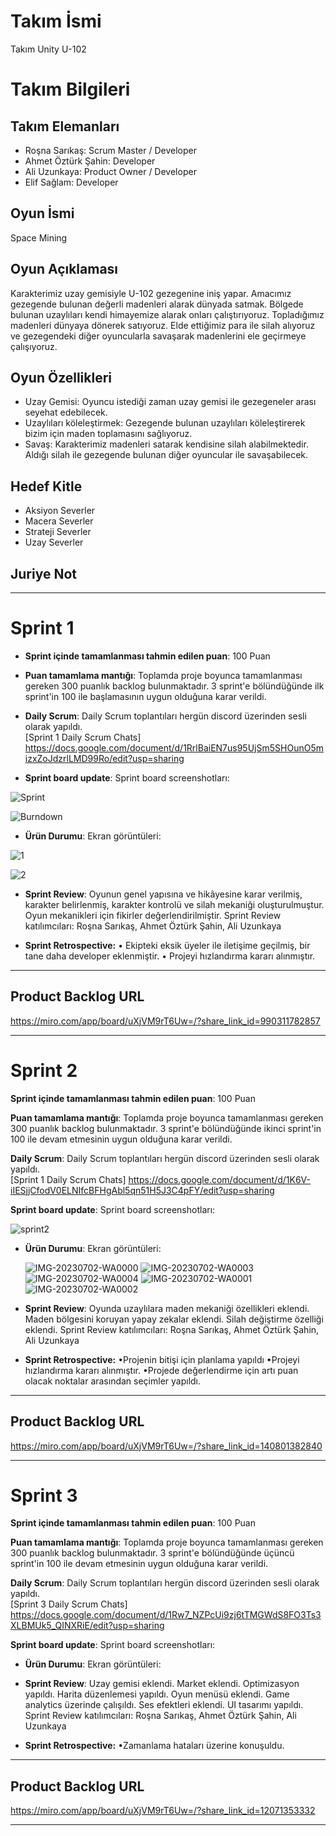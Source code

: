 # **Takım İsmi**

Takım Unity U-102

# Takım Bilgileri

## Takım Elemanları
- Roşna Sarıkaş: Scrum Master / Developer
- Ahmet Öztürk Şahin: Developer
- Ali Uzunkaya: Product Owner / Developer
- Elif Sağlam: Developer

## Oyun İsmi

Space Mining


## Oyun Açıklaması

Karakterimiz uzay gemisiyle U-102 gezegenine iniş yapar. Amacımız gezegende bulunan değerli madenleri alarak dünyada satmak. Bölgede bulunan uzaylıları kendi himayemize alarak onları çalıştırıyoruz. Topladığımız madenleri dünyaya dönerek satıyoruz. Elde ettiğimiz para ile silah alıyoruz ve gezegendeki diğer oyuncularla savaşarak madenlerini ele geçirmeye çalışıyoruz.


## Oyun Özellikleri

- Uzay Gemisi: Oyuncu istediği zaman uzay gemisi ile gezegeneler arası seyehat edebilecek.
- Uzaylıları köleleştirmek: Gezegende bulunan uzaylıları köleleştirerek bizim için maden toplamasını sağlıyoruz.
- Savaş: Karakterimiz madenleri satarak kendisine silah alabilmektedir. Aldığı silah ile gezegende bulunan diğer oyuncular ile savaşabilecek.

## Hedef Kitle

- Aksiyon Severler
- Macera Severler
- Strateji Severler
- Uzay Severler

## Juriye Not




---

# Sprint 1

- **Sprint içinde tamamlanması tahmin edilen puan**: 100 Puan


- **Puan tamamlama mantığı**: Toplamda proje boyunca tamamlanması gereken 300 puanlık backlog bulunmaktadır. 3 sprint'e bölündüğünde ilk sprint'in 100 ile başlamasının uygun olduğuna karar verildi.


- **Daily Scrum**: Daily Scrum toplantıları hergün discord üzerinden sesli olarak yapıldı.  
  [Sprint 1 Daily Scrum Chats]
  https://docs.google.com/document/d/1RrlBaiEN7us95UjSm5SHOunO5mizxZoJdzrlLMD99Ro/edit?usp=sharing

- **Sprint board update**: Sprint board screenshotları:
  
![Sprint](https://github.com/ahmetsahn/OyunVeUygulamaAkademisiU102/assets/83590669/049dcca5-ba62-4657-84ee-7a8cdb49d6cf)

![Burndown](https://github.com/ahmetsahn/OyunVeUygulamaAkademisiU102/assets/83590669/8e1457ba-e61d-4684-abac-1dc13a602499)




- **Ürün Durumu**: Ekran görüntüleri:

 ![1](https://github.com/ahmetsahn/OyunVeUygulamaAkademisiU102/assets/83590669/5c4608b1-8aac-4358-946e-fe5fa4a9e8c6)
 
 ![2](https://github.com/ahmetsahn/OyunVeUygulamaAkademisiU102/assets/83590669/255f9d6a-5f93-4493-b6ef-8a679cfe365c)

- **Sprint Review**: 
Oyunun genel yapısına ve hikâyesine karar verilmiş, karakter belirlenmiş, karakter kontrolü ve silah mekaniği oluşturulmuştur. Oyun mekanikleri için fikirler değerlendirilmiştir. Sprint Review katılımcıları: Roşna Sarıkaş, Ahmet Öztürk Şahin, Ali Uzunkaya

- **Sprint Retrospective:**
  •    Ekipteki eksik üyeler ile iletişime geçilmiş, bir tane daha developer eklenmiştir.
  •    Projeyi hızlandırma kararı alınmıştır.
 
---

## Product Backlog URL

https://miro.com/app/board/uXjVM9rT6Uw=/?share_link_id=990311782857

---

# Sprint 2

**Sprint içinde tamamlanması tahmin edilen puan**: 100 Puan


**Puan tamamlama mantığı**: Toplamda proje boyunca tamamlanması gereken 300 puanlık backlog bulunmaktadır. 3 sprint'e bölündüğünde ikinci sprint'in 100 ile devam etmesinin uygun olduğuna karar verildi.


**Daily Scrum**: Daily Scrum toplantıları hergün discord üzerinden sesli olarak yapıldı.  
  [Sprint 1 Daily Scrum Chats] https://docs.google.com/document/d/1K6V-iIESjjCfodV0ELNIfcBFHgAbl5qn51H5J3C4pFY/edit?usp=sharing 
 

  **Sprint board update**: Sprint board screenshotları:
  
![sprint2](https://github.com/AliUzunkaya/Deneme/assets/121873745/ad691b53-db47-4e41-bb64-33d45ab32405)
  

- **Ürün Durumu**: Ekran görüntüleri:

  ![IMG-20230702-WA0000](https://github.com/AliUzunkaya/Deneme/assets/121873745/1b4f13be-e193-42df-a87f-dc3e856cd6c6)
![IMG-20230702-WA0003](https://github.com/AliUzunkaya/Deneme/assets/121873745/8d025f22-0f13-4c45-a4e6-c780b0306a90)
![IMG-20230702-WA0004](https://github.com/AliUzunkaya/Deneme/assets/121873745/584c4214-5a13-4adf-b6df-29dfd5f8ec17)
![IMG-20230702-WA0001](https://github.com/AliUzunkaya/Deneme/assets/121873745/944b3ebe-279e-442b-8bb2-1b2f76b188ed)
![IMG-20230702-WA0002](https://github.com/AliUzunkaya/Deneme/assets/121873745/a1954854-3696-4564-87bb-00c4e10c55b6)
 


- **Sprint Review**: 
Oyunda uzaylılara maden mekaniği özellikleri eklendi.
Maden bölgesini koruyan yapay zekalar eklendi.
Silah değiştirme özelliği eklendi.
Sprint Review katılımcıları: Roşna Sarıkaş, Ahmet Öztürk Şahin, Ali Uzunkaya


- **Sprint Retrospective:**
  •Projenin bitişi için planlama yapıldı
  •Projeyi hızlandırma kararı alınmıştır.
  •Projede değerlendirme için artı puan olacak noktalar arasından seçimler yapıldı.
 
---

## Product Backlog URL

https://miro.com/app/board/uXjVM9rT6Uw=/?share_link_id=140801382840

---

# Sprint 3

**Sprint içinde tamamlanması tahmin edilen puan**: 100 Puan


**Puan tamamlama mantığı**: Toplamda proje boyunca tamamlanması gereken 300 puanlık backlog bulunmaktadır. 3 sprint'e bölündüğünde üçüncü sprint'in 100 ile devam etmesinin uygun olduğuna karar verildi.


**Daily Scrum**: Daily Scrum toplantıları hergün discord üzerinden sesli olarak yapıldı.  
  [Sprint 3 Daily Scrum Chats] https://docs.google.com/document/d/1Rw7_NZPcUi9zj6tTMGWdS8FO3Ts3XLBMUk5_QINXRiE/edit?usp=sharing

**Sprint board update**: Sprint board screenshotları:
  
- **Ürün Durumu**: Ekran görüntüleri:
 
- **Sprint Review**: 
Uzay gemisi eklendi.
Market eklendi.
Optimizasyon yapıldı.
Harita düzenlemesi yapıldı.
Oyun menüsü eklendi.
Game analytics üzerinde çalışıldı.
Ses efektleri eklendi.
UI tasarımı yapıldı.
Sprint Review katılımcıları: Roşna Sarıkaş, Ahmet Öztürk Şahin, Ali Uzunkaya


- **Sprint Retrospective:**
  •Zamanlama hataları üzerine konuşuldu.
 
---

## Product Backlog URL

https://miro.com/app/board/uXjVM9rT6Uw=/?share_link_id=12071353332

---
